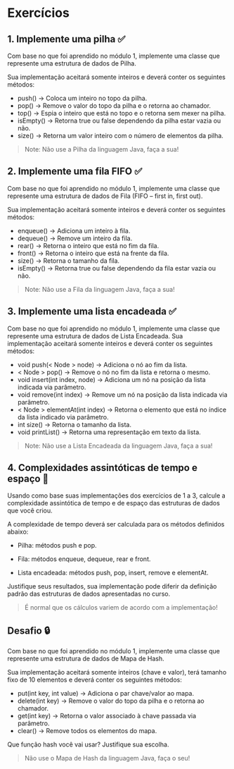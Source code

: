 # Exercícios

## 1. Implemente uma pilha ✅
Com base no que foi aprendido no módulo 1, implemente uma classe que represente uma estrutura de dados de Pilha. 

Sua implementação aceitará somente inteiros e deverá conter os seguintes métodos:

- push() → Coloca um inteiro no topo da pilha.
- pop() → Remove o valor do topo da pilha e o retorna ao chamador.
- top() → Espia o inteiro que está no topo e o retorna sem mexer na pilha.
- isEmpty() → Retorna true ou false dependendo da pilha estar vazia ou não.
- size() → Retorna um valor inteiro com o número de elementos da pilha.

> Note: Não use a Pilha da linguagem Java, faça a sua!

## 2. Implemente uma fila FIFO ✅

Com base no que foi aprendido no módulo 1, implemente uma classe que represente uma estrutura de 
dados de Fila (FIFO – first in, first out). 

Sua implementação aceitará somente inteiros e deverá conter os seguintes métodos:

- enqueue() → Adiciona um inteiro à fila.
- dequeue() → Remove um inteiro da fila.
- rear() → Retorna o inteiro que está no fim da fila.
- front() → Retorna o inteiro que está na frente da fila.
- size() → Retorna o tamanho da fila.
- isEmpty() → Retorna true ou false dependendo da fila estar vazia ou não.

> Note: Não use a Fila da linguagem Java, faça a sua!

## 3. Implemente uma lista encadeada ✅

Com base no que foi aprendido no módulo 1, implemente uma classe que represente uma estrutura de dados de Lista Encadeada. 
Sua implementação aceitará somente inteiros e deverá conter os seguintes métodos:

- void push(< Node > node) → Adiciona o nó ao fim da lista.
- < Node > pop() → Remove o nó no fim da lista e retorna o mesmo.
- void insert(int index, <Node> node) → Adiciona um nó na posição da lista indicada via parâmetro.
- void remove(int index) → Remove um nó na posição da lista indicada via parâmetro.
- < Node > elementAt(int index) → Retorna o elemento que está no índice da lista indicado via parâmetro.
- int size() → Retorna o tamanho da lista.
- void printList() → Retorna uma representação em texto da lista.

> Note: Não use a Lista Encadeada da linguagem Java, faça a sua!

## 4. Complexidades assintóticas de tempo e espaço 🚧
Usando como base suas implementações dos exercícios de 1 a 3, calcule a complexidade assintótica de tempo e de espaço das estruturas de dados que você criou. 

A complexidade de tempo deverá ser calculada para os métodos definidos abaixo:

- Pilha: métodos push e pop.

- Fila: métodos enqueue, dequeue, rear e front.

- Lista encadeada: métodos push, pop, insert, remove e elementAt.

Justifique seus resultados, sua implementação pode diferir da definição padrão das estruturas de dados apresentadas no curso.

> É normal que os cálculos variem de acordo com a implementação!

## Desafio 🔒️
Com base no que foi aprendido no módulo 1, implemente uma classe que represente uma estrutura de dados de Mapa de Hash. 

Sua implementação aceitará somente inteiros (chave e valor), terá tamanho fixo de 10 elementos e deverá conter os seguintes métodos:

- put(int key, int value) → Adiciona o par chave/valor ao mapa.
- delete(int key) → Remove o valor do topo da pilha e o retorna ao chamador.
- get(int key) → Retorna o valor associado à chave passada via parâmetro.
- clear() → Remove todos os elementos do mapa.

Que função hash você vai usar? Justifique sua escolha.

> Não use o Mapa de Hash da linguagem Java, faça o seu!